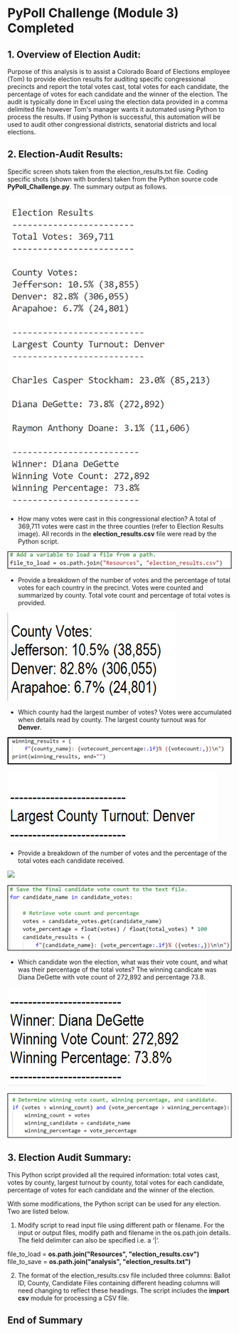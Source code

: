 
# PyPoll Challenge (Module 3) Completed

## 1. Overview of Election Audit:

Purpose of this analysis is to assist a Colorado Board of Elections employee (Tom) to provide election
results for auditing specific congressional precincts and report the total votes cast, total votes for
each candidate, the percentage of votes for each candidate and the winner of the election. The audit 
is typically done in Excel using the election data provided in a comma delimited file however Tom's
manager wants it automated using Python to process the results. If using Python is successful, 
this automation will be used to audit other congressional districts, senatorial districts and local elections.


## 2. Election-Audit Results:

Specific screen shots taken from the election_results.txt file.
Coding specific shots (shown with borders) taken from the Python source code **PyPoll_Challenge.py**.
The summary output as follows.

![](Analysis2Terminal.png)

- How many votes were cast in this congressional election?
  A total of 369,711 votes were cast in the three counties (refer to Election Results image).
  All records in the **election_results.csv** file were read by the Python script.

![](input_file.png)

- Provide a breakdown of the number of votes and the percentage of total votes for each country in the precinct.
  Votes were counted and summarized by county.
  Total vote count and percentage of total votes is provided.

![](county_results.png)

- Which county had the largest number of votes?
  Votes were accumulated when details read by county.
  The largest county turnout was for **Denver**.

![](calc_county_totals.png)

![](largest_turnout.png)

- Provide a breakdown of the number of votes and the percentage of the total votes each candidate received.

![](candidates_votes_sum.png)

![](candidate_votes.png)

- Which candidate won the election, what was their vote count, and what was their percentage of the total votes?
  The winning candicate was Diana DeGette with vote count of 272,892 and percentage 73.8.

![](winning_candidate.png)

![](candidate_sum.png)

 
 ## 3. Election Audit Summary:

This Python script provided all the required information: total votes cast, votes by county, largest
turnout by county, total votes for each candidate, percentage of votes for each candidate and the 
winner of the election.

With some modifications, the Python script can be used for any election. Two are listed below.

1.	Modify script to read input file using different path or filename. 
For the input or output files, modify path and filename in the os.path.join details.
The field delimiter can also be specified i.e. a ‘|’.

file_to_load = **os.path.join("Resources", "election_results.csv")**
file_to_save = **os.path.join("analysis", "election_results.txt")**

2.	The format of the election_results.csv file included three columns: Ballot ID, County, Candidate
Files containing different heading columns will need changing to reflect these headings.
The script includes the **import csv** module for processing a CSV file.

   
    
## End of Summary
